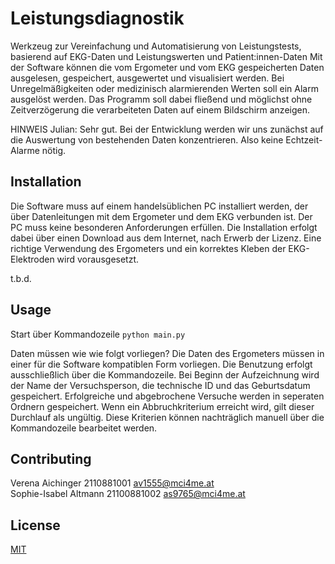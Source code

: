 # Leistungsdiagnostik

Werkzeug zur Vereinfachung und Automatisierung von Leistungstests, basierend auf EKG-Daten und Leistungswerten und Patient:innen-Daten
Mit der Software können die vom Ergometer und vom EKG gespeicherten Daten ausgelesen, gespeichert, ausgewertet und visualisiert werden. Bei Unregelmäßigkeiten oder medizinisch alarmierenden Werten soll ein Alarm ausgelöst werden.
Das Programm soll dabei fließend und möglichst ohne Zeitverzögerung die verarbeiteten Daten auf einem Bildschirm anzeigen.

HINWEIS Julian: Sehr gut. Bei der Entwicklung werden wir uns zunächst auf die Auswertung von bestehenden Daten konzentrieren. Also keine Echtzeit-Alarme nötig.

## Installation

Die Software muss auf einem handelsüblichen PC installiert werden, der über Datenleitungen mit dem Ergometer und dem EKG verbunden ist. Der PC muss keine besonderen Anforderungen erfüllen. Die Installation erfolgt dabei über einen Download aus dem Internet, nach Erwerb der Lizenz.
Eine richtige Verwendung des Ergometers und ein korrektes Kleben der EKG-Elektroden wird vorausgesetzt.

t.b.d.

## Usage

Start über Kommandozeile
```python main.py```

Daten müssen wie wie folgt vorliegen?
Die Daten des Ergometers müssen in einer für die Software kompatiblen Form vorliegen. 
Die Benutzung erfolgt ausschließlich über die Kommandozeile. Bei Beginn der Aufzeichnung wird der Name der Versuchsperson, die technische ID und das Geburtsdatum gespeichert. 
Erfolgreiche und abgebrochene Versuche werden in seperaten Ordnern gespeichert. Wenn ein Abbruchkriterium erreicht wird, gilt dieser Durchlauf als ungültig. Diese Kriterien können nachträglich manuell über die Kommandozeile bearbeitet werden.  

## Contributing

Verena Aichinger 2110881001 av1555@mci4me.at  
Sophie-Isabel Altmann 21100881002 as9765@mci4me.at

## License
[MIT](https://choosealicense.com/licenses/mit/)
